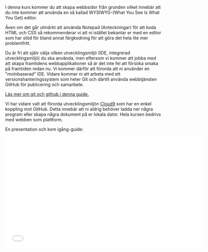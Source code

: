 I denna kurs kommer du att skapa webbsidor från grunden vilket innebär att du inte kommer att använda en så kallad WYSIWYG-(What You See Is What You Get) editor.

Även om det går utmärkt att använda Notepad (Anteckningar) för att koda HTML och CSS så rekommenderar vi att ni istället bekantar er med en editor som har stöd för bland annat färgkodning för att göra det hela lite mer problemfritt.

Du är fri att själv välja vilken utvecklingsmiljö (IDE, integrerad utvecklingsmiljö) du ska använda, men eftersom vi kommer att jobba med att skapa framtidens webbapplikationer så är det inte fel att försöka smaka på framtiden redan nu. Vi kommer därför att förorda att ni använder en "molnbaserad" IDE. Vidare kommer ni att arbeta med ett versionshanteringssystem som heter Git och därtill använda webbtjänsten GitHub för publicering och samarbete.

[Läs mer om git och github i denna guide.](//coursepress.lnu.se/info/manual/kom-igang-med-github/)  

Vi har vidare valt att förorda utvecklingsmiljön [Cloud9](http://c9.io) som har en enkel koppling mot GitHub. Detta innebär att ni aldrig behöver ladda ner några program eller skapa några dokument på er lokala dator. Hela kursen bedrivs med webben som plattform.

En presentation och kom igång-guide:
<iframe src="//www.youtube-nocookie.com/embed/bnGvxaq7g_0" frameborder="0" width="640" height="360"></iframe>